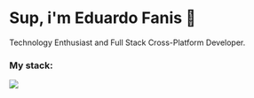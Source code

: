 # Sup, i'm Eduardo Fanis 👋
<p>
    Technology Enthusiast and Full Stack Cross-Platform Developer.
</p>

### My stack:
<a href="#">
    <img src="https://skillicons.dev/icons?i=go,dart,flutter,docker,linux,neovim,git&theme=dark" />
  </a>


